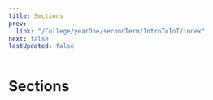 ```yaml
---
title: Sections
prev:
  link: "/College/yearOne/secondTerm/IntroToIoT/index"
next: false
lastUpdated: false
---
```


# Sections
